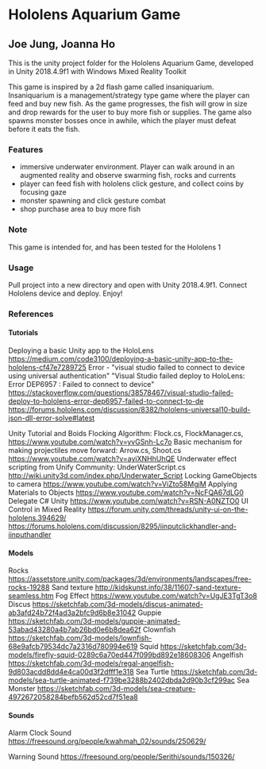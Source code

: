 # Hololens Aquarium Game
## Joe Jung, Joanna Ho
This is the unity project folder for the Hololens Aquarium Game, developed in Unity 2018.4.9f1 with Windows Mixed Reality Toolkit

This game is inspired by a 2d flash game called insaniquarium. Insaniquarium is a management/strategy type game where the player can feed and buy new fish. As the game progresses, the fish will grow in size and drop rewards for the user to buy more fish or supplies. The game also spawns monster bosses once in awhile, which the player must defeat before it eats the fish.  

### Features 
* immersive underwater environment. Player can walk around in an augmented reality and observe swarming fish, rocks and currents
* player can feed fish with hololens click gesture, and collect coins by focusing gaze
* monster spawning and click gesture combat 
* shop purchase area to buy more fish

### Note
This game is intended for, and has been tested for the Hololens 1

### Usage
Pull project into a new directory and open with Unity 2018.4.9f1. Connect Hololens device and deploy. Enjoy! 

### References
#### Tutorials
Deploying a basic Unity app to the HoloLens
 https://medium.com/code3100/deploying-a-basic-unity-app-to-the-hololens-cf47e7289725 
Error - "visual studio failed to connect to device using universal authentication"
 "Visual Studio failed deploy to HoloLens: Error DEP6957 : Failed to connect to device"
  https://stackoverflow.com/questions/38578467/visual-studio-failed-deploy-to-hololens-error-dep6957-failed-to-connect-to-de 
https://forums.hololens.com/discussion/8382/hololens-universal10-build-json-dll-error-solve#latest 

Unity Tutorial and Boids Flocking Algorithm: Flock.cs, FlockManager.cs, 
	https://www.youtube.com/watch?v=yvGSnh-Lc7o
Basic mechanism for making projectiles move forward: Arrow.cs, Shoot.cs
	https://www.youtube.com/watch?v=ayiXNHhUhQE
Underwater effect scripting from Unify Community: UnderWaterScript.cs
	http://wiki.unity3d.com/index.php/Underwater_Script
Locking GameObjects to camera
https://www.youtube.com/watch?v=ViZto58MgjM
Applying Materials to Objects
https://www.youtube.com/watch?v=NcFQA67dLG0
Delegate C# Unity
https://www.youtube.com/watch?v=RSN-A0NZTO0 
UI Control in Mixed Reality
https://forum.unity.com/threads/unity-ui-on-the-hololens.394629/ 
	https://forums.hololens.com/discussion/8295/iinputclickhandler-and-iinputhandler 
  
#### Models
Rocks
https://assetstore.unity.com/packages/3d/environments/landscapes/free-rocks-19288 
Sand texture 
http://kidskunst.info/38/11607-sand-texture-seamless.htm 
Fog Effect
https://www.youtube.com/watch?v=UgJE3TgT3o8 
Discus
	https://sketchfab.com/3d-models/discus-animated-ab3afd24b72f4ad3a2bfc9d6b8e31042
Guppie	
https://sketchfab.com/3d-models/guppie-animated-53abad43280a4b7ab26bd0e6b8dea62f
Clownfish
	https://sketchfab.com/3d-models/lownfish-68e9afcb79534dc7a2316d780994e619
Squid
	https://sketchfab.com/3d-models/firefly-squid-0289c6a70ed447f099bd892e18608306
Angelfish
	https://sketchfab.com/3d-models/regal-angelfish-9d803acdd8dd4e4ca00d3f2dfff1e318
Sea Turtle
	https://sketchfab.com/3d-models/sea-turtle-animated-f739be3288b2402dbda2d90b3cf299ac
Sea Monster
	https://sketchfab.com/3d-models/sea-creature-4972672058284befb562d52cd7f51ea8 
  
#### Sounds

Alarm Clock Sound 
https://freesound.org/people/kwahmah_02/sounds/250629/

Warning Sound
https://freesound.org/people/Serithi/sounds/150326/

